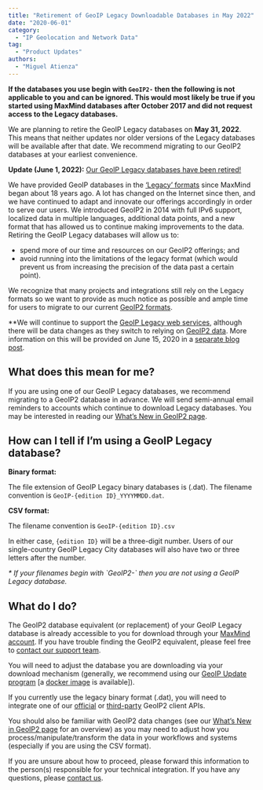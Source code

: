 ```yaml
---
title: "Retirement of GeoIP Legacy Downloadable Databases in May 2022"
date: "2020-06-01"
category:
  - "IP Geolocation and Network Data"
tag:
  - "Product Updates"
authors:
  - "Miguel Atienza"
---
```


<!--lint disable no-emphasis-as-heading-->

**If the databases you use begin with `GeoIP2-` then the following is not
applicable to you and can be ignored. This would most likely be true if you
started using MaxMind databases after October 2017 and did not request access to
the Legacy databases.**

We are planning to retire the GeoIP Legacy databases on **May 31, 2022**. This
means that neither updates nor older versions of the Legacy databases will be
available after that date. We recommend migrating to our GeoIP2 databases at
your earliest convenience.

**Update (June 1, 2022):**
[Our GeoIP Legacy databases have been retired!](/2022/06/geoip-legacy-databases-have-been-retired)

We have provided GeoIP databases in the
[‘Legacy’ formats](https://dev.maxmind.com/geoip/legacy/downloadable/) since
MaxMind began about 18 years ago. A lot has changed on the Internet since then,
and we have continued to adapt and innovate our offerings accordingly in order
to serve our users. We introduced GeoIP2 in 2014 with full IPv6 support,
localized data in multiple languages, additional data points, and a new format
that has allowed us to continue making improvements to the data. Retiring the
GeoIP Legacy databases will allow us to:

- spend more of our time and resources on our GeoIP2 offerings; and
- avoid running into the limitations of the legacy format (which would prevent
  us from increasing the precision of the data past a certain point).

We recognize that many projects and integrations still rely on the Legacy
formats so we want to provide as much notice as possible and ample time for
users to migrate to our current
[GeoIP2 formats](https://dev.maxmind.com/geoip/geoip2/downloadable/).

\*\*We will continue to support the
[GeoIP Legacy web services](https://dev.maxmind.com/geoip/legacy/web-services/),
although there will be data changes as they switch to relying on
[GeoIP2 data](https://dev.maxmind.com/geoip/geoip2/whats-new-in-geoip2/). More
information on this will be provided on June 15, 2020 in a
[separate blog post](/2020/06/data-changes-to-geoip-legacy-and-minfraud-legacy-web-services-in-may-2022/).

## What does this mean for me?

If you are using one of our GeoIP Legacy databases, we recommend migrating to a
GeoIP2 database in advance. We will send semi-annual email reminders to accounts
which continue to download Legacy databases. You may be interested in reading
our
[What’s New in GeoIP2 page](https://dev.maxmind.com/geoip/geoip2/whats-new-in-geoip2/).

## How can I tell if I’m using a GeoIP Legacy database?

**Binary format:**

The file extension of GeoIP Legacy binary databases is (.dat). The filename
convention is `GeoIP-{edition ID}_YYYYMMDD.dat`.

**CSV format:**

The filename convention is `GeoIP-{edition ID}.csv`

In either case, `{edition ID}` will be a three-digit number. Users of our
single-country GeoIP Legacy City databases will also have two or three letters
after the number.

_\* If your filenames begin with \`GeoIP2-\` then you are not using a GeoIP
Legacy database._

## What do I do?

The GeoIP2 database equivalent (or replacement) of your GeoIP Legacy database is
already accessible to you for download through your
[MaxMind account](https://www.maxmind.com/en/accounts/current/geoip/downloads).
If you have trouble finding the GeoIP2 equivalent, please feel free to
[contact our support team](https://support.maxmind.com/hc/en-us/requests/new/).

You will need to adjust the database you are downloading via your download
mechanism (generally, we recommend using our
[GeoIP Update program](https://dev.maxmind.com/geoip/geoipupdate/) \[a
[docker image](https://hub.docker.com/r/maxmindinc/geoipupdate) is available]).

If you currently use the legacy binary format (.dat), you will need to integrate
one of our
[official](https://dev.maxmind.com/geoip/geoip2/downloadable/#MaxMind_Supported_APIs)
or
[third-party](https://dev.maxmind.com/geoip/geoip2/downloadable/#ThirdParty_APIs)
GeoIP2 client APIs.

You should also be familiar with GeoIP2 data changes (see our
[What’s New in GeoIP2 page](https://dev.maxmind.com/geoip/geoip2/whats-new-in-geoip2/)
for an overview) as you may need to adjust how you process/manipulate/transform
the data in your workflows and systems (especially if you are using the CSV
format).

If you are unsure about how to proceed, please forward this information to the
person(s) responsible for your technical integration. If you have any questions,
please [contact us](https://support.maxmind.com/hc/en-us/requests/new/).
